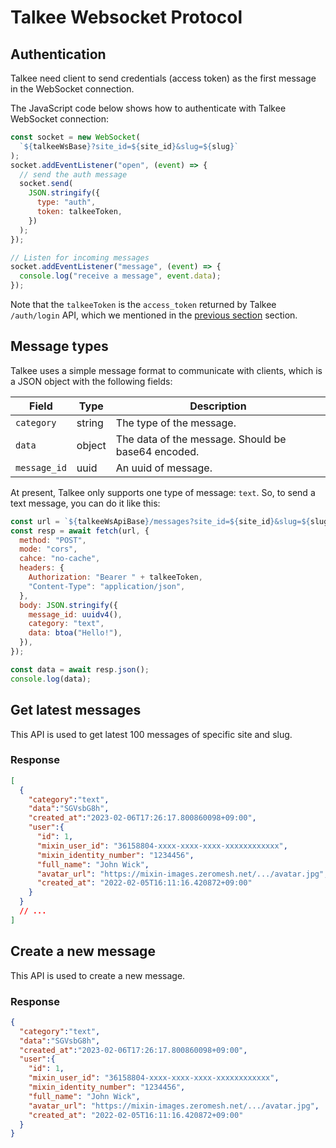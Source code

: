 # Talkee Websocket Protocol

<!--@include: ../../parts/talkee-ws-params.md-->

## Authentication

Talkee need client to send credentials (access token) as the first message in the WebSocket connection.

The JavaScript code below shows how to authenticate with Talkee WebSocket connection:

```js
const socket = new WebSocket(
  `${talkeeWsBase}?site_id=${site_id}&slug=${slug}`
);
socket.addEventListener("open", (event) => {
  // send the auth message
  socket.send(
    JSON.stringify({
      type: "auth",
      token: talkeeToken,
    })
  );
});

// Listen for incoming messages
socket.addEventListener("message", (event) => {
  console.log("receive a message", event.data);
});
```

Note that the `talkeeToken` is the `access_token` returned by Talkee `/auth/login` API, which we mentioned in the [previous section](./api#login) section.

## Message types

Talkee uses a simple message format to communicate with clients, which is a JSON object with the following fields:

| Field | Type | Description |
| --- | --- | --- |
| `category` | string | The type of the message. |
| `data` | object | The data of the message. Should be base64 encoded. |
| `message_id` | uuid | An uuid of message. |

At present, Talkee only supports one type of message: `text`. So, to send a text message, you can do it like this:

```js
const url = `${talkeeWsApiBase}/messages?site_id=${site_id}&slug=${slug}`;
const resp = await fetch(url, {
  method: "POST",
  mode: "cors",
  cahce: "no-cache",
  headers: {
    Authorization: "Bearer " + talkeeToken,
    "Content-Type": "application/json",
  },
  body: JSON.stringify({
    message_id: uuidv4(),
    category: "text",
    data: btoa("Hello!"),
  }),
});

const data = await resp.json();
console.log(data);
```

## Get latest messages

<APIEndpoint auth method="GET" url="/messages?site_id=:site_id&slug=:slug&filter=latest" />

This API is used to get latest 100 messages of specific site and slug.

<APIParams :params="siteMetaQueryParams.concat([msgFilterParam])" />

### Response

```json
[
  {
    "category":"text",
    "data":"SGVsbG8h",
    "created_at":"2023-02-06T17:26:17.800860098+09:00",
    "user":{
      "id": 1,
      "mixin_user_id": "36158804-xxxx-xxxx-xxxx-xxxxxxxxxxxx",
      "mixin_identity_number": "1234456",
      "full_name": "John Wick",
      "avatar_url": "https://mixin-images.zeromesh.net/.../avatar.jpg",
      "created_at": "2022-02-05T16:11:16.420872+09:00"
    }
  }
  // ...
]
```

## Create a new message

<APIEndpoint auth method="POST" url="/messages?site_id=:site_id&slug=:slug" />

This API is used to create a new message.

<APIParams :params="siteMetaQueryParams.concat(msgCreateParams)" />

### Response

```json
{
  "category":"text",
  "data":"SGVsbG8h",
  "created_at":"2023-02-06T17:26:17.800860098+09:00",
  "user":{
    "id": 1,
    "mixin_user_id": "36158804-xxxx-xxxx-xxxx-xxxxxxxxxxxx",
    "mixin_identity_number": "1234456",
    "full_name": "John Wick",
    "avatar_url": "https://mixin-images.zeromesh.net/.../avatar.jpg",
    "created_at": "2022-02-05T16:11:16.420872+09:00"
  }
}
```

